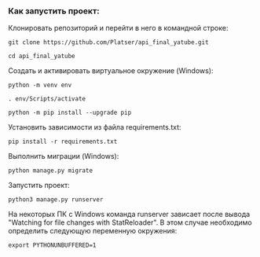 ### Как запустить проект:

Клонировать репозиторий и перейти в него в командной строке:

```
git clone https://github.com/Platser/api_final_yatube.git
```

```
cd api_final_yatube
```

Cоздать и активировать виртуальное окружение (Windows):

```
python -m venv env
```

```
. env/Scripts/activate
```

```
python -m pip install --upgrade pip
```

Установить зависимости из файла requirements.txt:

```
pip install -r requirements.txt
```

Выполнить миграции (Windows):

```
python manage.py migrate
```

Запустить проект:

```
python3 manage.py runserver
```

На некоторых ПК с Windows команда runserver зависает после вывода
 "Watching for file changes with StatReloader". В этом случае необходимо
 определить следующую переменную окружения:
```
export PYTHONUNBUFFERED=1
```

